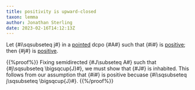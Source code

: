 ```yaml
---
title: positivity is upward-closed
taxon: lemma
author: Jonathan Sterling
date: 2023-02-16T14:12:13Z
---
```


Let {#i\sqsubseteq j#} in a [pointed](jms-001S) dcpo {#A#} such that {#i#} is [positive](jms-001M); then {#j#} is [positive](jms-001M).

{{%proof%}}
Fixing semidirected {#J\subseteq A#} such that {#j\sqsubseteq \bigsqcup{J}#}, we must show that {#J#} is inhabited. This follows from our assumption that {#i#} is positive becuase {#i\sqsubseteq j\sqsubseteq \bigsqcup{J}#}.
{{%/proof%}}
